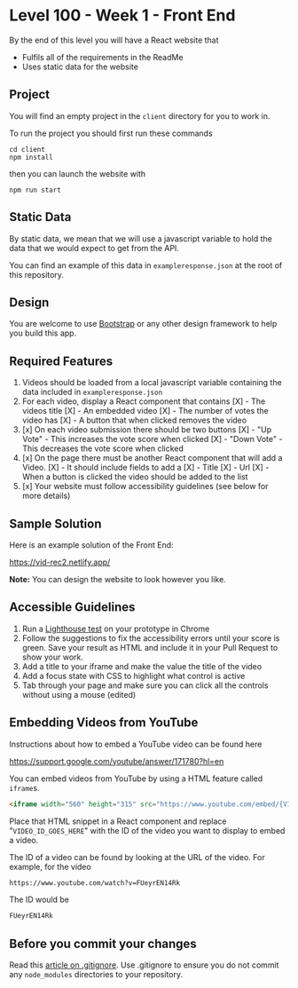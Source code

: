 # Level 100 - Week 1 - Front End

By the end of this level you will have a React website that

- Fulfils all of the requirements in the ReadMe
- Uses static data for the website

## Project

You will find an empty project in the `client` directory for you to work in.

To run the project you should first run these commands

```
cd client
npm install
```

then you can launch the website with

```
npm run start
```

## Static Data

By static data, we mean that we will use a javascript variable to hold the data that we would expect to get from the API.

You can find an example of this data in `exampleresponse.json` at the root of this repository.

## Design

You are welcome to use [Bootstrap](https://getbootstrap.com/docs/4.0/getting-started/introduction/) or any other design framework to help you build this app.

## Required Features

1. Videos should be loaded from a local javascript variable containing the data included in `exampleresponse.json`
2. For each video, display a React component that contains
   [X] - The videos title
   [X] - An embedded video
   [X] - The number of votes the video has
   [X] - A button that when clicked removes the video
3. [x] On each video submission there should be two buttons
       [X] - "Up Vote" - This increases the vote score when clicked
       [X] - "Down Vote" - This decreases the vote score when clicked
4. [x] On the page there must be another React component that will add a Video.
       [X] - It should include fields to add a
       [X] - Title
       [X] - Url
       [X] - When a button is clicked the video should be added to the list
5. [x] Your website must follow accessibility guidelines (see below for more details)

## Sample Solution

Here is an example solution of the Front End:

https://vid-rec2.netlify.app/

**Note:** You can design the website to look however you like.

## Accessible Guidelines

1. Run a [Lighthouse test](https://supercooldesign.co.uk/blog/how-to-run-a-lighthouse-audit) on your prototype in Chrome
2. Follow the suggestions to fix the accessibility errors until your score is green. Save your result as HTML and include it in your Pull Request to show your work.
3. Add a title to your iframe and make the value the title of the video
4. Add a focus state with CSS to highlight what control is active
5. Tab through your page and make sure you can click all the controls without using a mouse (edited)

## Embedding Videos from YouTube

Instructions about how to embed a YouTube video can be found here

https://support.google.com/youtube/answer/171780?hl=en

You can embed videos from YouTube by using a HTML feature called `iframe`s.

```HTML
<iframe width="560" height="315" src="https://www.youtube.com/embed/{VIDEO_ID_GOES_HERE}" title="YouTube video player" frameborder="0" allow="accelerometer; autoplay; clipboard-write; encrypted-media; gyroscope; picture-in-picture" allowfullscreen></iframe>
```

Place that HTML snippet in a React component and replace "`VIDEO_ID_GOES_HERE`" with the ID of the video you want to display to embed a video.

The ID of a video can be found by looking at the URL of the video. For example, for the video

```html
https://www.youtube.com/watch?v=FUeyrEN14Rk
```

The ID would be

```html
FUeyrEN14Rk
```

## Before you commit your changes

Read this [article on .gitignore](https://sabe.io/blog/git-ignore-node_modules). Use .gitignore to ensure you do not commit any `node_modules` directories to your repository.
